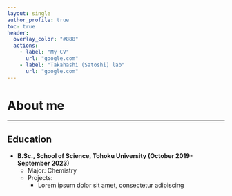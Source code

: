 ```yaml
---
layout: single
author_profile: true
toc: true
header:
  overlay_color: "#888"
  actions:
    - label: "My CV"
      url: "google.com"
    - label: "Takahashi (Satoshi) lab"
      url: "google.com"
---
```

# About me
---
## Education
* **B.Sc., School of Science, Tohoku University (October 2019-September 2023)**
    * Major: Chemistry
    * Projects:
        * Lorem ipsum dolor sit amet, consectetur adipiscing